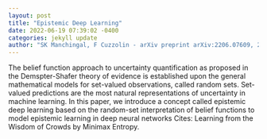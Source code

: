 ```yaml
--- 
layout: post 
title: "Epistemic Deep Learning" 
date: 2022-06-19 07:39:02 -0400 
categories: jekyll update 
author: "SK Manchingal, F Cuzzolin - arXiv preprint arXiv:2206.07609, 2022" 
--- 
```

The belief function approach to uncertainty quantification as proposed in the Demspter-Shafer theory of evidence is established upon the general mathematical models for set-valued observations, called random sets. Set-valued predictions are the most natural representations of uncertainty in machine learning. In this paper, we introduce a concept called epistemic deep learning based on the random-set interpretation of belief functions to model epistemic learning in deep neural networks Cites: Learning from the Wisdom of Crowds by Minimax Entropy.